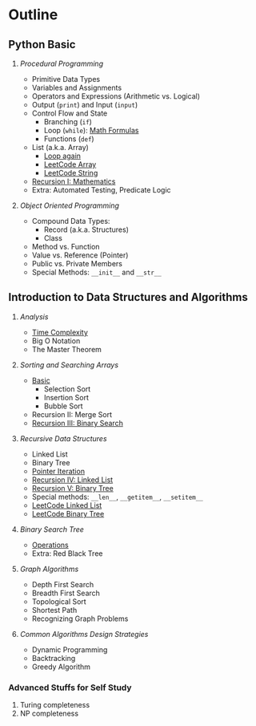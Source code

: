 # Outline

## Python Basic

 1. _Procedural Programming_
     * Primitive Data Types
     * Variables and Assignments
     * Operators and Expressions (Arithmetic vs. Logical)
     * Output (`print`) and Input (`input`)
     * Control Flow and State
         - Branching (`if`)
         - Loop (`while`): [Math Formulas](WhileLoopMath.py)
         - Functions (`def`)
     * List (a.k.a. Array)
         - [Loop again](WhileLoopList.py)
         - [LeetCode Array](https://leetcode.com/tag/array/)
         - [LeetCode String](https://leetcode.com/tag/string/)
     * [Recursion I: Mathematics](RecursionMath.py)
     * Extra: Automated Testing, Predicate Logic

 2. _Object Oriented Programming_
     * Compound Data Types:
         - Record (a.k.a. Structures)
         - Class
     * Method vs. Function
     * Value vs. Reference (Pointer)
     * Public vs. Private Members
     * Special Methods: `__init__` and `__str__`

## Introduction to Data Structures and Algorithms

 1. _Analysis_
     * [Time Complexity](Complexity.py)
     * Big O Notation
     * The Master Theorem

 2. _Sorting and Searching Arrays_
     * [Basic](ArraySort.py)
         - Selection Sort
         - Insertion Sort
         - Bubble Sort
     * Recursion II: Merge Sort
     * [Recursion III: Binary Search](BinarySearch.py)

 3. _Recursive Data Structures_
     * Linked List
     * Binary Tree
     * [Pointer Iteration](PointerIteration.py)
     * [Recursion IV: Linked List](RecursionLinkedList.py)
     * [Recursion V: Binary Tree](RecursionBinaryTree.py)
     * Special methods: `__len__`, `__getitem__`, `__setitem__`
     * [LeetCode Linked List](https://leetcode.com/tag/linked-list/)
     * [LeetCode Binary Tree](https://leetcode.com/tag/tree/)

 4. _Binary Search Tree_
     * [Operations](BinarySearchTreeOperations.py)
     * Extra: Red Black Tree

 5. _Graph Algorithms_
     * Depth First Search
     * Breadth First Search
     * Topological Sort
     * Shortest Path
     * Recognizing Graph Problems

 6. _Common Algorithms Design Strategies_
     * Dynamic Programming
     * Backtracking
     * Greedy Algorithm

### Advanced Stuffs for Self Study

 1. Turing completeness
 2. NP completeness

